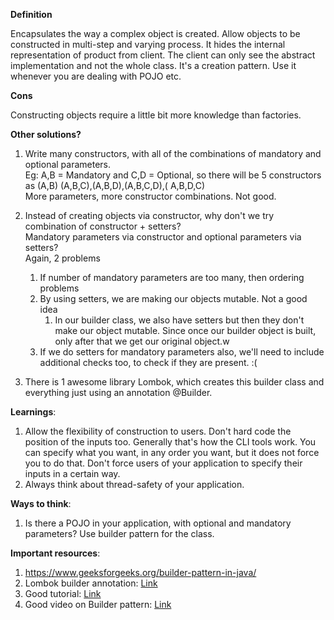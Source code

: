 **Definition** <br>

Encapsulates the way a complex object is created. Allow objects to be constructed in multi-step and varying process. It
hides the internal representation of product from client. The client can only see the abstract implementation and not
the whole class. It's a creation pattern. Use it whenever you are dealing with POJO etc.

**Cons** <br>

Constructing objects require a little bit more knowledge than factories.

**Other solutions?** <br>

1. Write many constructors, with all of the combinations of mandatory and optional parameters. <br>
   Eg: A,B = Mandatory and C,D = Optional, so there will be 5 constructors as (A,B) (A,B,C),(A,B,D),(A,B,C,D),(
   A,B,D,C) <br>
   More parameters, more constructor combinations. Not good. <br>

2. Instead of creating objects via constructor, why don't we try combination of constructor + setters? <br>
   Mandatory parameters via constructor and optional parameters via setters? <br>
   Again, 2 problems <br>
    1. If number of mandatory parameters are too many, then ordering problems <br>
    2. By using setters, we are making our objects mutable. Not a good idea <br>
        1. In our builder class, we also have setters but then they don't make our object mutable. Since once our
           builder object is built, only after that we get our original object.w
    3. If we do setters for mandatory parameters also, we'll need to include additional checks too, to check if they are
       present. :(  <br>

3. There is 1 awesome library Lombok, which creates this builder class and everything just using an annotation @Builder.

**Learnings**:

1. Allow the flexibility of construction to users. Don't hard code the position of the inputs too. Generally that's how
   the CLI tools work. You can specify what you want, in any order you want, but it does not force you to do that. Don't
   force users of your application to specify their inputs in a certain way.
2. Always think about thread-safety of your application.

**Ways to think**:

1. Is there a POJO in your application, with optional and mandatory parameters? Use builder pattern for the class.

**Important resources**:

1. https://www.geeksforgeeks.org/builder-pattern-in-java/
2. Lombok builder annotation: [Link](https://projectlombok.org/features/Builder)
3. Good tutorial: [Link](https://dzone.com/articles/the-builder-pattern-for-class-with-many-constructo)
4. Good video on Builder pattern: [Link](https://www.youtube.com/watch?v=6Wi2XZeAf-Q)


